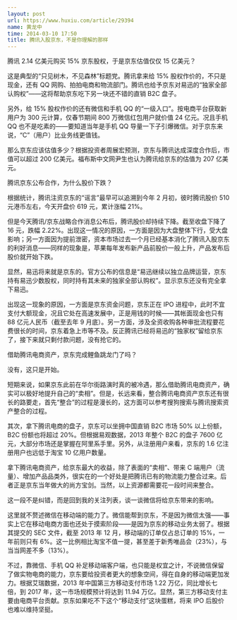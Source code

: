 ```yaml
---
layout: post
url: https://www.huxiu.com/article/29394
name: 黄龙中
time: 2014-03-10 17:50
title: 腾讯入股京东，不是你理解的那样
---
```

腾讯 2.14 亿美元购买 15% 京东股权，于是京东估值仅仅 15 亿美元？

这是典型的“只见树木，不见森林”标题党。腾讯拿来给 15% 股权作价的，不只是现金，还有 QQ 网购、拍拍电商和物流部门。腾讯也给予京东对易迅的“独家全部认购权”——这将帮助京东吃下另一块还不错的直销 B2C 盘子。

另外，给 15% 股权作价的还有微信和手机 QQ 的“一级入口”。按电商平台获取新用户为 300 元计算，仅春节期间 800 万微信红包用户就价值 24 亿元。况且手机 QQ 也不是吃素的——要知道当年是手机 QQ 导量一下子引爆微信。对于京东来说，“C”（用户）比业务线更值钱。

那么京东应该估值多少？根据投资者周展宏预测，京东与腾讯达成深度合作后，市值可以超过 200 亿美元。福布斯中文网尹生也认为腾讯给京东的估值为 207 亿美元。

腾讯京东公布合作，为什么股价下跌？

根据统计，腾讯注资京东的“谣言”最早可以追溯到今年 2 月初，彼时腾讯股价 510 元港币左右，今天开盘价 619 元，累计涨幅 21%。

但是今天腾讯/京东战略合作消息公布后，腾讯股价却持续下降。截至收盘下降了 16 元，跌幅 2.22%。出现这一情况的原因，一方面是因为大盘整体下行，受大盘影响；另一方面因为提前泄密，资本市场过去一个月已经基本消化了腾讯入股京东的利好消息——同样的现象是，苹果每年发布新产品前股价一般上升，产品发布后股价就开始下跌。

显然，易迅将来就是京东的。官方公布的信息是“易迅继续以独立品牌运营，京东持有易迅少数股权，同时持有其未来的独家全部认购权”。显示京东还没有完全拿下易迅。

出现这一现象的原因，一方面是京东资金问题，京东正在 IPO 进程中，此时不宜支付大额现金，况且它处在高速发展中，正是用钱的时候——其帐面现金也只有 88 亿元人民币（截至去年 9 月底）。另一方面，涉及全资收购各种审批流程要花费很长的时间，京东着急上市等不及。反正腾讯已经将易迅的“独家权”留给京东了，接下来就只剩付款问题，没有抢它的。

借助腾讯电商资产，京东完成鲤鱼跳龙门了吗？

没有，这只是开始。

短期来说，如果京东此前在华尔街路演时真的被冷遇，那么借助腾讯电商资产，确实可以极好地提升自己的“卖相”。但是，长远来看，整合腾讯电商资产京东还有很长的路要走，首先“整合”的过程是漫长的，这方面可以参考搜狗搜索与腾讯搜索资产整合的过程。

其次，拿下腾讯电商的盘子，京东可以坐拥中国直销 B2C 市场 50% 以上份额，B2C 份额也将超过 20%。但根据易观数据，2013 年整个 B2C 的盘子 7600 亿元，大部分市场还是掌握在阿里系手里。另外，从注册用户来看，京东的 1.6 亿注册用户也远低于淘宝 10 亿用户数量。

拿下腾讯电商资产，给京东最大的收益，除了表面的“卖相”、带来 C 端用户（流量）、增加产品品类外，很实在的一个好处是把腾讯已有的物流能力整合过来。后者正是京东当年做大的尚方宝剑。当然，以上资源都需要花一段时间来整合。

这一段不是纠错，而是回到我的关注列表，谈一谈微信将给京东带来的影响。

这里就不赘述微信在移动端的能力了。微信能帮到京东，不是因为微信太强——事实上它在移动电商方面也还处于摸索阶段——是因为京东的移动业务太弱了。根据其提交的 SEC 文件，截至 2013 年 12 月，移动端的订单仅占总订单的 15%，一年前则只有 6%。这一比例相比淘宝不值一提，甚至差于新秀唯品会（23%），与当当网差不多（13%）。

不过，靠微信、手机 QQ 补足移动端客户端，也只能是权宜之计，不说微信保留了做实物电商的能力，京东要给投资者更大的想象空间，得在自身的移动端更加发力。根据艾瑞数据，2013 年中国第三方移动支付市场 1.22 万亿，同比增长七倍，到 2017 年，这一市场规模预计将达到 11.94 万亿。显然，第三方移动支付主要由电商平台贡献。京东如果吃不下这个“移动支付”这块蛋糕，将来 IPO 后股价也难以维持坚挺。

